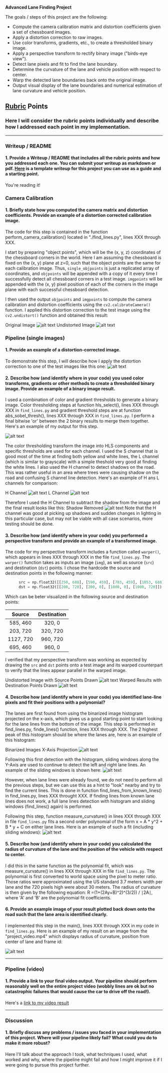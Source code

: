 **Advanced Lane Finding Project**

The goals / steps of this project are the following:

* Compute the camera calibration matrix and distortion coefficients given a set of chessboard images.
* Apply a distortion correction to raw images.
* Use color transforms, gradients, etc., to create a thresholded binary image.
* Apply a perspective transform to rectify binary image ("birds-eye view").
* Detect lane pixels and fit to find the lane boundary.
* Determine the curvature of the lane and vehicle position with respect to center.
* Warp the detected lane boundaries back onto the original image.
* Output visual display of the lane boundaries and numerical estimation of lane curvature and vehicle position.

[//]: # (Image References)

[image1]: ./camera_cal/calibration1.jpg "Original Image"
[image2]: ./output_images/undistort_output.png "Undistorted"
[image3]: ./test_images/test1.jpg "Road Transformed"
[image4]: ./output_images/hls_binary_941.png "Binary Example"
[image5]: ./output_images/H_channel_1047.png "H Channel"
[image6]: ./output_images/L_channel_1047.png "L Channel"
[image7]: ./output_images/hls_binary_1047.png "Shadow Removed"
[image8]: ./output_images/original_unwarped.jpg "Original Unwarped"
[image9]: ./output_images/warped.jpg "Warped"
[image10]: ./output_images/histogram.png "Histogram"
[image11]: ./output_images/lanes_900.png "Sliding Windows"
[image12]: ./output_images/fit.png "Second Order Polynomial Fit"
[image13]: ./output_images/result_934.png "Final Result on a Random Image"

[video1]: ./output_project_video.mp4 "Video"

## [Rubric](https://review.udacity.com/#!/rubrics/571/view) Points

### Here I will consider the rubric points individually and describe how I addressed each point in my implementation.  

---

### Writeup / README

#### 1. Provide a Writeup / README that includes all the rubric points and how you addressed each one.  You can submit your writeup as markdown or pdf.  [Here](https://github.com/udacity/CarND-Advanced-Lane-Lines/blob/master/writeup_template.md) is a template writeup for this project you can use as a guide and a starting point.  

You're reading it!

### Camera Calibration

#### 1. Briefly state how you computed the camera matrix and distortion coefficients. Provide an example of a distortion corrected calibration image.

The code for this step is contained in the function perform_camera_calibration() located in "./find_lines.py", lines XXX through XXX.

I start by preparing "object points", which will be the (x, y, z) coordinates of the chessboard corners in the world. Here I am assuming the chessboard is fixed on the (x, y) plane at z=0, such that the object points are the same for each calibration image.  Thus, `single_objpoints` is just a replicated array of coordinates, and `objpoints` will be appended with a copy of it every time I successfully detect all chessboard corners in a test image.  `imgpoints` will be appended with the (x, y) pixel position of each of the corners in the image plane with each successful chessboard detection.  

I then used the output `objpoints` and `imgpoints` to compute the camera calibration and distortion coefficients using the `cv2.calibrateCamera()` function.  I applied this distortion correction to the test image using the `cv2.undistort()` function and obtained this result: 

Original Image
![alt text][image1]
Undistorted Image
![alt text][image2]

### Pipeline (single images)

#### 1. Provide an example of a distortion-corrected image.

To demonstrate this step, I will describe how I apply the distortion correction to one of the test images like this one:
![alt text][image3]

#### 2. Describe how (and identify where in your code) you used color transforms, gradients or other methods to create a thresholded binary image.  Provide an example of a binary image result.

I used a combination of color and gradient thresholds to generate a binary image. Color thresholding steps at function hls_select(), lines XXX through XXX in `find_lines.py` and gradient threshold steps are at function abs_sobel_thresh(), lines XXX through XXX in `find_lines.py`. I perform a final bitwise 'or' between the 2 binary results to merge them together. Here's an example of my output for this step.

![alt text][image4]

The color thresholding transform the image into HLS components and specific thresholds are used for each channel. I used the S channel that is good most of the time at finding both yellow and white lines, the L channel (which is similar to grayscale) with a simple theshold very good at finding the white lines. I also used the H channel to detect shadows on the road. This was rather useful in an area where trees were causing shadow on the road and confusing S channel line detection. Here's an example of H ans L channels for comparison:

H Channel
![alt text][image5]
L Channel
![alt text][image6]

Therefore I used the H Channel to subtract the shadow from the image and the final result looks like this:
Shadow Removed
![alt text][image7]
Note that the H channel was good at picking up shadows and sudden changes in lighting in this particular case, but may not be viable with all case scenarios, more testing should be done.

#### 3. Describe how (and identify where in your code) you performed a perspective transform and provide an example of a transformed image.

The code for my perspective transform includes a function called `warper()`, which appears in lines XXX through XXX in the file `find_lines.py`.  The `warper()` function takes as inputs an image (`img`), as well as source (`src`) and destination (`dst`) points.  I chose the hardcode the source and destination points in the following manner:

```python
      src = np.float32([[250, 688], [590, 459], [703, 459], [1053, 688]])
      dst = np.float32([[200, 720], [200, 0], [1000, 0], [1000, 720]])
```

Which can be beter visualized in the following source and destination points:

| Source        | Destination   | 
|:-------------:|:-------------:| 
| 585, 460      | 320, 0        | 
| 203, 720      | 320, 720      |
| 1127, 720     | 960, 720      |
| 695, 460      | 960, 0        |

I verified that my perspective transform was working as expected by drawing the `src` and `dst` points onto a test image and its warped counterpart to verify that the lines appear parallel in the warped image.

Undistorted Image with Source Points Drawn
![alt text][image8]
Warped Results with Destination Points Drawn
![alt text][image9]

#### 4. Describe how (and identify where in your code) you identified lane-line pixels and fit their positions with a polynomial?

The lanes are first found from using the binarized image histogram projected on the x-axis, which gives us a good starting point to start looking for the lane lines from the bottom of the image. This step is performed in find_lines.py, finde_lines() function, lines XXX through XXX. The 2 highest peak of this histogram should be where the lanes are, here is an example of this histogram:

Binarized Images X-Axis Projection
![alt text][image10]

Following this first detection with the histogram, sliding windows along the Y-Axis are used to continue to detect the left and right lane lines. An example of the sliding windows is shown here:
![alt text][image11]

However, when lane lines were already found, we do not need to perform all the previous steps, but we can use this as a hint to "look" nearby and try to find the current lines. This is done in function find_lines_from_known_lines() in find_lines.py, lines XXX throught XXX. If finding lines from known lane lines does not work, a full lane lines detection with histogram and sliding windows (find_lines() again) is performed.

Following this step, function measure_curvature() in lines XXX through XXX in file `find_lines.py` fits a second order polynomial of the form x = A * y^2 + B * y + C on either lane lines. Here is an example of such a fit (including sliding windows):
![alt text][image12]

#### 5. Describe how (and identify where in your code) you calculated the radius of curvature of the lane and the position of the vehicle with respect to center.

I did this in the same function as the polynomial fit, which was measure_curvature() in lines XXX through XXX in file `find_lines.py`. The polynomial is first converted to world space using the pixel to meter ratio. Those ratios were approximated using the US standard 3.7 meters width per lane and the 720 pixels high were about 30 meters. The radius of curvature is then given by the following equation: R =(1+(2Ay+B)^2)^(3/2)) / ∣2A∣, where 'A' and 'B' are the polynomial fit coefficients.

#### 6. Provide an example image of your result plotted back down onto the road such that the lane area is identified clearly.

I implemented this step in the main(), lines XXX through XXX in my code in `find_lines.py`. Here is an example of my result on an image from the "project_video.mp4" which displays radius of curvature, position from center of lane and frame id:

![alt text][image13]

---
### Pipeline (video)

#### 1. Provide a link to your final video output.  Your pipeline should perform reasonably well on the entire project video (wobbly lines are ok but no catastrophic failures that would cause the car to drive off the road!).

Here's a [link to my video result](./output_project_video.mp4)

---

### Discussion

#### 1. Briefly discuss any problems / issues you faced in your implementation of this project.  Where will your pipeline likely fail?  What could you do to make it more robust?

Here I'll talk about the approach I took, what techniques I used, what worked and why, where the pipeline might fail and how I might improve it if I were going to pursue this project further.  
